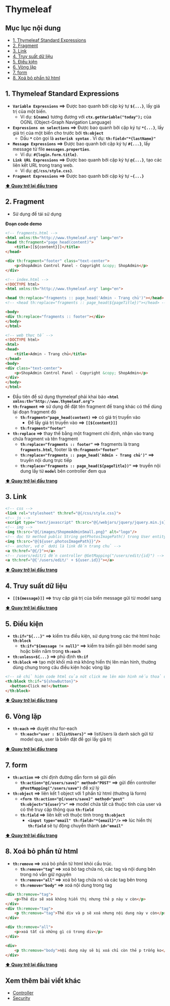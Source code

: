 # Thymeleaf

## Mục lục nội dung

- [1. Thymeleaf Standard Expressions](#1-thymeleaf-standard-expressions)
- [2. Fragment](#2-fragment)
- [3. Link](#3-link)
- [4. Truy suất dữ liệu](#4-truy-suất-dữ-liệu)
- [5. Điều kiện](#5-điều-kiện)
- [6. Vòng lặp](#6-vòng-lặp)
- [7. form](#7-form)
- [8. Xoá bỏ phần tử html](#8-xoá-bỏ-phần-tử-html)

## 1. Thymeleaf Standard Expressions

- **`Variable Expressions` ==>** Được bao quanh bởi cặp ký tự **`${...}`**, lấy giá trị của một biến. 
    - Ví dụ: **`${name}`** tương đương với **`ctx.getVariable("today");`** của OGNL (Object-Graph Navigation Language)
- **`Expressions on selections` ==>** Được bao quanh bởi cặp ký tự **`*{...}`**, lấy giá trị của một biến cho trước bởi **`th:object`**
    - Dấu **`*`** còn gọi là **`asterisk syntax`**
    . Ví dụ: **`th:field="*{lastName}"`** 
- **`Message Expressions` ==>** Được bao quanh bởi cặp ký tự **`#{...}`**, lấy message từ file **`messages.properties`**.  
    - Ví dụ: **`#{login.form.title}`**.
- **`Link URL Expressions` ==>** Được bao quanh bởi cặp ký tự **`@{...}`**, tạo các liên kết URL trong trang web. 
    - Ví dụ: **`@{/css/style.css}`**.
- **`Fragment Expressions` ==>** Được bao quanh bởi cặp ký tự **`~{...}`**

**[⬆ Quay trở lại đầu trang](#mục-lục-nội-dung)**

## 2. Fragment

- Sử dụng để tái sử dụng 

**Đoạn code demo**

```html
<!-- fragments.html -->
<html xmlns:th="http://www.thymeleaf.org" lang="en">
<head th:fragment="page_head(content)">
    <title>[[${content}]]</title>
</head>

<div th:fragment="footer" class="text-center">
    <p>ShopAdmin Control Panel - Copyright &copy; ShopAdmin</p>
</div>

<!-- index.html -->
<!DOCTYPE html>
<html xmlns:th="http://www.thymeleaf.org" lang="en">

<head th:replace="fragments :: page_head('Admin - Trang chủ')"></head>
<!-- <head th:replace="fragments :: page_head(${pageTitle})"></head> -->

<body>
<div th:replace="fragments :: footer"></div>
</body>
</html>

<!-- web thực tế -->
<!DOCTYPE html>
<html>
<head>
    <title>Admin - Trang chủ</title>
</head>
<body>
<div class="text-center">
    <p>ShopAdmin Control Panel - Copyright &copy; ShopAdmin</p>
</div>
</body>
</html>
```

- Đầu tiên để sử dụng thymeleaf phải khai báo **`<html xmlns:th="http://www.thymeleaf.org">`**
- **`th:fragment` ==>** sử dụng để đặt tên fragment để trang khác có thể dùng lại đoạn fragment đó
    - **`th:fragment="page_head(content)` ==>** có giá trị truyền vào
        - Để lấy giá trị truyền vào **==>** **`[[${content}]]`**
    - **`th:fragment="footer"`**
- **`th:replace` ==>** thay thế bằng một fragment chỉ định, nhận vào trang chứa fragment và tên fragment
    - **`th:replace="fragments :: footer"` ==>** fragments là trang **`fragments.html`**, footer là **`th:fragment="footer"`**
    - **`th:replace="fragments :: page_head('Admin - Trang chủ')"` ==>** truyền nội dung trực tiếp
    - **`th:replace="fragments :: page_head(${pageTitle})"` ==>** truyền nội dung lấy từ **`model`** bên controller đem qua

**[⬆ Quay trở lại đầu trang](#mục-lục-nội-dung)**

## 3. Link

```html
<!-- css -->
<link rel="stylesheet" th:href="@{/css/style.css}"> 
<!-- js -->
<script type="text/javascript" th:src="@{/webjars/jquery/jquery.min.js}"></script>
<!-- img -->
<img th:src="@{/images/ShopmeAdminSmall.png}" alt="logo"/>
<!-- đọc từ method public String getPhotosImagePath() trong User entity -->
<img th:src="@{${user.photosImagePath}}"/>
<!-- anchor, vd ở dưới là link đến trang chủ -->
<a th:href="@{/}"></a>
<!-- /users/edit/1 đến controller @GetMapping("/users/edit/{id}") -->
<a th:href="@{'/users/edit/' + ${user.id}}"></a>
```

**[⬆ Quay trở lại đầu trang](#mục-lục-nội-dung)**

## 4. Truy suất dữ liệu

- **`[[${message}]]` ==>** truy cập giá trị của biến message gửi từ model sang

**[⬆ Quay trở lại đầu trang](#mục-lục-nội-dung)**

## 5. Điều kiện

- **`th:if="${...}"` ==>** kiểm tra điều kiện, sử dụng trong các thẻ html hoặc **`th:block`**
    - **`th:if="${message != null}"` ==>** kiểm tra biến gửi bên model sang hoặc biến nằm trong **`th:each`**
- **`th:unless=${...}` ==>** phủ định **`th:if`**
- **`th:block` ==>** tạo một khối mã mà không hiển thị lên màn hình, thường dùng chung trong câu điều kiện hoặc vòng lặp

```html
<!-- sẽ chỉ hiện code html của nút click me lên màn hình nếu thoả đk -->
<th:block th:if="${showButton}">
  <button>Click me!</button>
</th:block>
```

**[⬆ Quay trở lại đầu trang](#mục-lục-nội-dung)**

## 6. Vòng lặp

- **`th:each` ==>** duyệt như for-each
    - **`th:each="user : ${listUsers}"` ==>** listUsers là danh sách gửi từ model qua, user là biến đặt để gọi lấy giá trị

**[⬆ Quay trở lại đầu trang](#mục-lục-nội-dung)**

## 7. form

- **`th:action` ==>** chỉ định đường dẫn form sẽ gửi đến
    - **`th:action="@{/users/save}" method="POST"` ==>** gửi đến controller **`@PostMapping("/users/save")`** để xử lý
- **`th:object` ==>** liên kết 1 object với 1 phần tử html (thường là form)
    - **`<form th:action="@{/users/save}" method="post"  th:object="${user}">"` ==>** model chứa tất cả thuộc tính của user và có thể truy cập thông qua **`th:field`**
    - **`th:field` ==>** liên kết với thuộc tính trong **`th:object`**   
        - **`<input type="email" th:field="*{email}"/>` ==>** lúc hiển thị **`th:field`** sẽ tự động chuyển thành **`id="email"`**

**[⬆ Quay trở lại đầu trang](#mục-lục-nội-dung)**

## 8. Xoá bỏ phần tử html

- **`th:remove` ==>** xoá bỏ phần tử html khỏi cấu trúc.
    - **`th:remove="tag"` ==>** xoá bỏ tag chứa nó, các tag và nội dung bên trong nó vẫn giữ nguyên
    - **`th:remove="all"` ==>** xoá bỏ tag chứa nó và các tag bên trong
    - **`th:remove="body"` ==>** xoá nội dung trong tag

```html
<div th:remove="tag">
    <p>Thẻ div sẽ xoá không hiển thị nhưng thẻ p này v còn</p>
</div>
<div th:remove="tag">
    <p th:remove="tag">Thẻ div và p sẽ xoá nhưng nội dung này v còn</p>
</div>

<div th:remove="all">
    <p>xoá tất cả những gì có trong div</p>
</div>

<div>
    <p th:remove="body">nội dung này sẽ bị xoá chỉ còn thẻ p trống ko</p>
</div>
```

**[⬆ Quay trở lại đầu trang](#mục-lục-nội-dung)**

## Xem thêm bài viết khác

- [Controller](Day008.md) 
- [Security](Day010.md)






